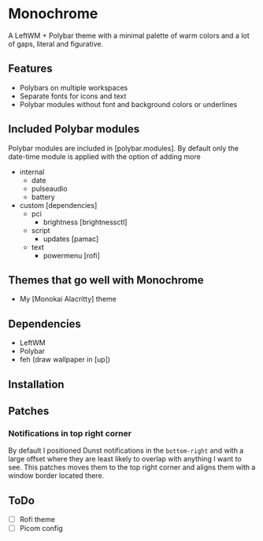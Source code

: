# Monochrome
A LeftWM + Polybar theme with a minimal palette of warm colors and a lot of gaps, literal and figurative.

## Features
- Polybars on multiple workspaces
- Separate fonts for icons and text
- Polybar modules without font and background colors or underlines

## Included Polybar modules
Polybar modules are included in [polybar.modules]. By default only the date-time module is applied with the option of adding more 
- internal
	- date
	- pulseaudio
	- battery
- custom [dependencies]
	- pci
		- brightness [brightnessctl]
	- script
		- updates [pamac]
	- text
		- powermenu [rofi]

## Themes that go well with Monochrome
- My [Monokai Alacritty] theme

## Dependencies
- LeftWM
- Polybar
- feh (draw wallpaper in [up])

## Installation


## Patches
### Notifications in top right corner
By default I positioned Dunst notifications in the `bottom-right` and with a large offset where they are least likely to overlap with anything I want to see. This patches moves them to the top right corner and aligns them with a window border located there.

## ToDo
- [ ] Rofi theme
- [ ] Picom config